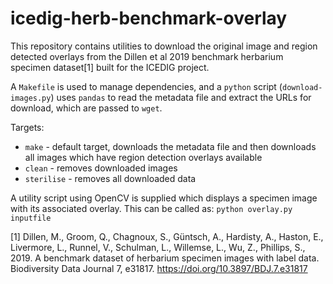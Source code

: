 # icedig-herb-benchmark-overlay

This repository contains utilities to download the original image and region detected overlays from the Dillen et al 2019 benchmark herbarium specimen dataset[1] built for the ICEDIG project.

A `Makefile` is used to manage dependencies, and a `python` script (`download-images.py`) uses `pandas` to read the metadata file and extract the URLs for download, which are passed to `wget`. 

Targets:

- `make` - default target, downloads the metadata file and then downloads all images which have region detection overlays available
- `clean` - removes downloaded images
- `sterilise` - removes all downloaded data

A utility script using OpenCV is supplied which displays a specimen image with its associated overlay. This can be called as:
`python overlay.py inputfile`

[1] Dillen, M., Groom, Q., Chagnoux, S., Güntsch, A., Hardisty, A., Haston, E., Livermore, L., Runnel, V., Schulman, L., Willemse, L., Wu, Z., Phillips, S., 2019. A benchmark dataset of herbarium specimen images with label data. Biodiversity Data Journal 7, e31817. https://doi.org/10.3897/BDJ.7.e31817
